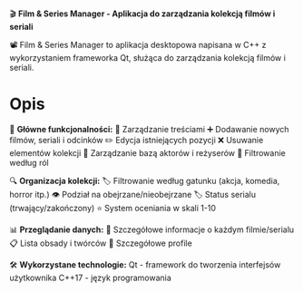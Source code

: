 🎬 **Film & Series Manager - Aplikacja do zarządzania kolekcją filmów i seriali**

📽️ Film & Series Manager to aplikacja desktopowa napisana w C++ z wykorzystaniem frameworka Qt, służąca do zarządzania kolekcją filmów i seriali. 

# Opis

🌟 **Główne funkcjonalności:**
🎥 Zarządzanie treściami
   ➕ Dodawanie nowych filmów, seriali i odcinków
   ✏️ Edycja istniejących pozycji
   ❌ Usuwanie elementów kolekcji
   👥 Zarządzanie bazą aktorów i reżyserów
   🔄 Filtrowanie według ról
   
🔍 **Organizacja kolekcji:**
   🏷️ Filtrowanie według gatunku (akcja, komedia, horror itp.)
   👁️ Podział na obejrzane/nieobejrzane
   🏷️ Status serialu (trwający/zakończony)
   ⭐ System oceniania w skali 1-10

📊 **Przeglądanie danych:**
  🔎 Szczegółowe informacje o każdym filmie/serialu
  📋 Lista obsady i twórców
  📝 Szczegółowe profile

🛠️ **Wykorzystane technologie:**
  Qt - framework do tworzenia interfejsów użytkownika
  C++17 - język programowania
